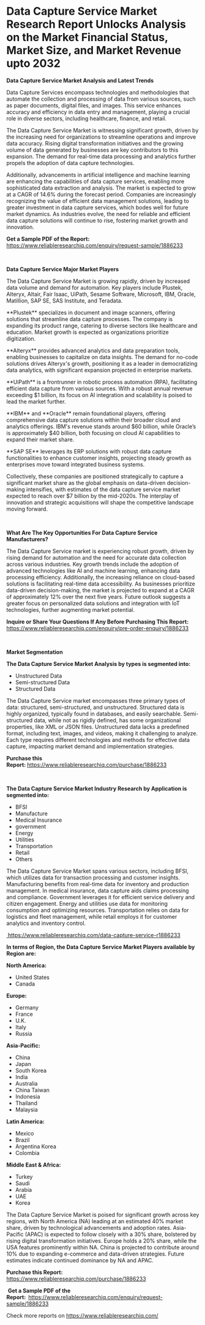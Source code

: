 <p><h1>Data Capture Service Market Research Report Unlocks Analysis on the Market Financial Status, Market Size, and Market Revenue upto 2032</h1></p><p><strong>Data Capture Service Market Analysis and Latest Trends</strong></p>
<p><p>Data Capture Services encompass technologies and methodologies that automate the collection and processing of data from various sources, such as paper documents, digital files, and images. This service enhances accuracy and efficiency in data entry and management, playing a crucial role in diverse sectors, including healthcare, finance, and retail.</p><p>The Data Capture Service Market is witnessing significant growth, driven by the increasing need for organizations to streamline operations and improve data accuracy. Rising digital transformation initiatives and the growing volume of data generated by businesses are key contributors to this expansion. The demand for real-time data processing and analytics further propels the adoption of data capture technologies. </p><p>Additionally, advancements in artificial intelligence and machine learning are enhancing the capabilities of data capture services, enabling more sophisticated data extraction and analysis. The market is expected to grow at a CAGR of 14.6% during the forecast period. Companies are increasingly recognizing the value of efficient data management solutions, leading to greater investment in data capture services, which bodes well for future market dynamics. As industries evolve, the need for reliable and efficient data capture solutions will continue to rise, fostering market growth and innovation.</p></p>
<p><strong>Get a Sample PDF of the Report:&nbsp;</strong> <a href="https://www.reliableresearchiq.com/enquiry/request-sample/1886233?utm_campaign=904&utm_medium=2&utm_source=Github&utm_content=ia&utm_term=11032025&utm_id=data-capture-service">https://www.reliableresearchiq.com/enquiry/request-sample/1886233</a></p>
<p>&nbsp;</p>
<p><strong>Data Capture Service Major Market Players</strong></p>
<p><p>The Data Capture Service Market is growing rapidly, driven by increased data volume and demand for automation. Key players include Plustek, Alteryx, Altair, Fair Isaac, UiPath, Sesame Software, Microsoft, IBM, Oracle, Matillion, SAP SE, SAS Institute, and Teradata.</p><p>**Plustek** specializes in document and image scanners, offering solutions that streamline data capture processes. The company is expanding its product range, catering to diverse sectors like healthcare and education. Market growth is expected as organizations prioritize digitization.</p><p>**Alteryx** provides advanced analytics and data preparation tools, enabling businesses to capitalize on data insights. The demand for no-code solutions drives Alteryx's growth, positioning it as a leader in democratizing data analytics, with significant expansion projected in enterprise markets.</p><p>**UiPath** is a frontrunner in robotic process automation (RPA), facilitating efficient data capture from various sources. With a robust annual revenue exceeding $1 billion, its focus on AI integration and scalability is poised to lead the market further.</p><p>**IBM** and **Oracle** remain foundational players, offering comprehensive data capture solutions within their broader cloud and analytics offerings. IBM's revenue stands around $60 billion, while Oracle’s is approximately $40 billion, both focusing on cloud AI capabilities to expand their market share.</p><p>**SAP SE** leverages its ERP solutions with robust data capture functionalities to enhance customer insights, projecting steady growth as enterprises move toward integrated business systems.</p><p>Collectively, these companies are positioned strategically to capture a significant market share as the global emphasis on data-driven decision-making intensifies, with estimates of the data capture service market expected to reach over $7 billion by the mid-2020s. The interplay of innovation and strategic acquisitions will shape the competitive landscape moving forward.</p></p>
<p>&nbsp;</p>
<p><strong>What Are The Key Opportunities For Data Capture Service Manufacturers?</strong></p>
<p><p>The Data Capture Service market is experiencing robust growth, driven by rising demand for automation and the need for accurate data collection across various industries. Key growth trends include the adoption of advanced technologies like AI and machine learning, enhancing data processing efficiency. Additionally, the increasing reliance on cloud-based solutions is facilitating real-time data accessibility. As businesses prioritize data-driven decision-making, the market is projected to expand at a CAGR of approximately 12% over the next five years. Future outlook suggests a greater focus on personalized data solutions and integration with IoT technologies, further augmenting market potential.</p></p>
<p><strong>Inquire or Share Your Questions If Any Before Purchasing This Report:</strong> <a href="https://www.reliableresearchiq.com/enquiry/pre-order-enquiry/1886233?utm_campaign=904&utm_medium=2&utm_source=Github&utm_content=ia&utm_term=11032025&utm_id=data-capture-service">https://www.reliableresearchiq.com/enquiry/pre-order-enquiry/1886233</a></p>
<p>&nbsp;</p>
<p><strong>Market Segmentation</strong></p>
<p><strong>The Data Capture Service Market Analysis by types is segmented into:</strong></p>
<p><ul><li>Unstructured Data</li><li>Semi-structured Data</li><li>Structured Data</li></ul></p>
<p><p>The Data Capture Service market encompasses three primary types of data: structured, semi-structured, and unstructured. Structured data is highly organized, typically found in databases, and easily searchable. Semi-structured data, while not as rigidly defined, has some organizational properties, like XML or JSON files. Unstructured data lacks a predefined format, including text, images, and videos, making it challenging to analyze. Each type requires different technologies and methods for effective data capture, impacting market demand and implementation strategies.</p></p>
<p><strong>Purchase this Report:&nbsp;</strong><a href="https://www.reliableresearchiq.com/purchase/1886233?utm_campaign=904&utm_medium=2&utm_source=Github&utm_content=ia&utm_term=11032025&utm_id=data-capture-service">https://www.reliableresearchiq.com/purchase/1886233</a></p>
<p>&nbsp;</p>
<p><strong>The Data Capture Service Market Industry Research by Application is segmented into:</strong></p>
<p><ul><li>BFSI</li><li>Manufacture</li><li>Medical Insurance</li><li>government</li><li>Energy</li><li>Utilities</li><li>Transportation</li><li>Retail</li><li>Others</li></ul></p>
<p><p>The Data Capture Service Market spans various sectors, including BFSI, which utilizes data for transaction processing and customer insights. Manufacturing benefits from real-time data for inventory and production management. In medical insurance, data capture aids claims processing and compliance. Government leverages it for efficient service delivery and citizen engagement. Energy and utilities use data for monitoring consumption and optimizing resources. Transportation relies on data for logistics and fleet management, while retail employs it for customer analytics and inventory control.</p></p>
<p><a href="https://www.reliableresearchiq.com/data-capture-service-r1886233?utm_campaign=904&utm_medium=2&utm_source=Github&utm_content=ia&utm_term=11032025&utm_id=data-capture-service">&nbsp;https://www.reliableresearchiq.com/data-capture-service-r1886233</a></p>
<p><strong>In terms of Region, the Data Capture Service Market Players available by Region are:</strong></p>
<p>
    <p> <strong> North America: </strong>
        <ul>
            <li>United States</li>
            <li>Canada</li>
        </ul>
        </p> 
    <p> <strong> Europe: </strong>
        <ul>
            <li>Germany</li>
            <li>France</li>
            <li>U.K.</li>
            <li>Italy</li>
            <li>Russia</li>
        </ul>
        </p> 
    <p> <strong> Asia-Pacific: </strong>
        <ul>
            <li>China</li>
            <li>Japan</li>
            <li>South Korea</li>
            <li>India</li>
            <li>Australia</li>
            <li>China Taiwan</li>
            <li>Indonesia</li>
            <li>Thailand</li>
            <li>Malaysia</li>
        </ul>
        </p> 
    <p> <strong> Latin America: </strong>
        <ul>
            <li>Mexico</li>
            <li>Brazil</li>
            <li>Argentina Korea</li>
            <li>Colombia</li>
        </ul>
        </p> 
    <p> <strong> Middle East & Africa: </strong>
        <ul>
            <li>Turkey</li>
            <li>Saudi</li>
            <li>Arabia</li>
            <li>UAE</li>
            <li>Korea</li>
        </ul>
    </p>
    </p>
<p><p>The Data Capture Service Market is poised for significant growth across key regions, with North America (NA) leading at an estimated 40% market share, driven by technological advancements and adoption rates. Asia-Pacific (APAC) is expected to follow closely with a 30% share, bolstered by rising digital transformation initiatives. Europe holds a 20% share, while the USA features prominently within NA. China is projected to contribute around 10% due to expanding e-commerce and data-driven strategies. Future estimates indicate continued dominance by NA and APAC.</p></p>
<p><strong>Purchase this Report: </strong><a href="https://www.reliableresearchiq.com/purchase/1886233?utm_campaign=904&utm_medium=2&utm_source=Github&utm_content=ia&utm_term=11032025&utm_id=data-capture-service">https://www.reliableresearchiq.com/purchase/1886233</a></p>
<p>&nbsp;<strong>Get a Sample PDF of the Report:&nbsp;&nbsp;</strong><a href="https://www.reliableresearchiq.com/enquiry/request-sample/1886233?utm_campaign=904&utm_medium=2&utm_source=Github&utm_content=ia&utm_term=11032025&utm_id=data-capture-service">https://www.reliableresearchiq.com/enquiry/request-sample/1886233</a></p>
<p><strong></strong></p>
<p>Check more reports on <a href="https://www.reliableresearchiq.com/?utm_campaign=904&utm_medium=2&utm_source=Github&utm_content=ia&utm_term=11032025&utm_id=data-capture-service">https://www.reliableresearchiq.com/</a></p>